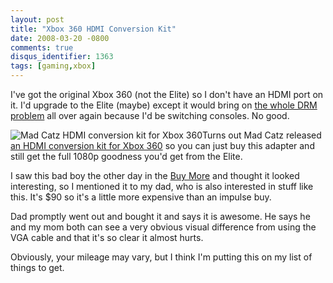 ```yaml
---
layout: post
title: "Xbox 360 HDMI Conversion Kit"
date: 2008-03-20 -0800
comments: true
disqus_identifier: 1363
tags: [gaming,xbox]
---
```

I've got the original Xbox 360 (not the Elite) so I don't have an HDMI
port on it. I'd upgrade to the Elite (maybe) except it would bring on
[the whole DRM
problem](/archive/2007/12/10/xbox-live-drm-eating-my-lunch.aspx) all
over again because I'd be switching consoles. No good.

![Mad Catz HDMI conversion kit for Xbox
360](https://hyqi8g.dm2303.livefilestore.com/y2pDd14dlM2tQplZARdVwJ7x5VP_jvSbmJA9bDf1JiAEaeZvHNOGNWQZiGdr_DFg2pA34oki4wrEPY9k8cuFdm544F2tzitwXHLBigaItytAak/20080320hdmiconverter.jpg?psid=1)Turns
out Mad Catz released [an HDMI conversion kit for Xbox
360](http://www.madcatz.com/Default.asp?Page=411&CategoryImg=Xbox_360_Accessories)
so you can just buy this adapter and still get the full 1080p goodness
you'd get from the Elite.

I saw this bad boy the other day in the [Buy
More](http://www.buy-more.net/) and thought it looked interesting, so I
mentioned it to my dad, who is also interested in stuff like this. It's
$90 so it's a little more expensive than an impulse buy.

Dad promptly went out and bought it and says it is awesome. He says he
and my mom both can see a very obvious visual difference from using the
VGA cable and that it's so clear it almost hurts.

Obviously, your mileage may vary, but I think I'm putting this on my
list of things to get.

